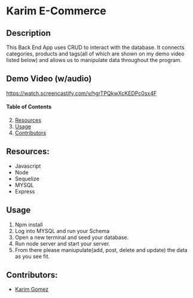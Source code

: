# Karim E-Commerce


## Description

This Back End App uses CRUD to interact with the database. It connects categories, products and tags(all of which are shown on my demo video listed below) and allows us to manipulate data throughout the program.

## Demo Video (w/audio)
https://watch.screencastify.com/v/hgrTPQkwXcKEDPc0sx4F



#### Table of Contents
2. [Resources](#resources)
5. [Usage](#usage)
6. [Contributors](#contributors)


## Resources:

- Javascript
- Node
- Sequelize
- MYSQL
- Express


## Usage

1. Npm install
2. Log into MYSQL and run your Schema
3. Open a new terminal and seed your database.
4. Run node server and start your server.
5. From there please maniupulate(add, post, delete and update) the data as you see fit.

## Contributors:
* [Karim Gomez](https://github.com/kgomez1990) 